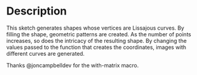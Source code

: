 # Description

This sketch generates shapes whose vertices are Lissajous curves. By filling the shape, geometric patterns are created. As the number of points increases, so does the intricacy of the resulting shape. By changing the values passed to the function that creates the coordinates, images with different curves are generated.

Thanks @joncampbelldev for the with-matrix macro.
